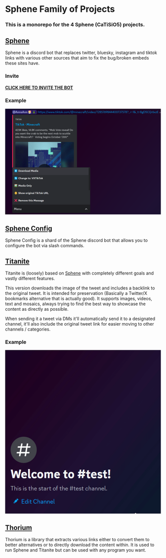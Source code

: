 # Sphene Family of Projects

### This is a monorepo for the 4 Sphene (CaTiSiO5) projects.

## [Sphene](./sphene/README.md)

Sphene is a discord bot that replaces twitter, bluesky, instagram and tiktok links with various other sources that aim to fix the bug/broken embeds these sites have.

### Invite

#### [CLICK HERE TO INVITE THE BOT](https://discord.com/api/oauth2/authorize?client_id=1134171949338214491&permissions=292057802816&scope=bot)

### Example

![](./sphene/.github/screenshot.png)

## [Sphene Config](./sphene_config/README.md)

Sphene Config is a shard of the Sphene discord bot that allows you to configure the bot via slash commands.

## [Titanite](./titanite/README.md)

Titanite is (loosely) based on [Sphene](https://github.com/AnnsAnna/sphene) with completely different goals and vastly different features. 

This version downloads the image of the tweet and includes a backlink to the original tweet. It is intended for preservation (Basically a Twitter/X bookmarks alternative that is actually good). It supports images, videos, text and mosaics, always trying to find the best way to showcase the content as directly as possible.

When sending it a tweet via DMs it'll automatically send it to a designated channel, it'll also include the original tweet link for easier moving to other channels / categories.

### Example

![example](./titanite/.github/example.gif)

## [Thorium](./thorium/README.md)

Thorium is a library that extracts various links either to convert them to better alternatives or to directly download the content within. It is used to run Sphene and Titanite but can be used with any program you want.
